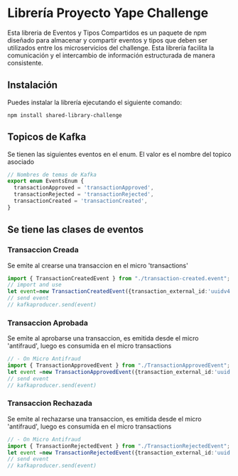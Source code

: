 # Librería Proyecto Yape Challenge 
Esta libreria de Eventos y Tipos Compartidos es un paquete de npm diseñado para almacenar y compartir eventos y tipos que deben ser utilizados entre los microservicios del challenge. Esta librería facilita la comunicación y el intercambio de información estructurada de manera consistente.

## Instalación

Puedes instalar la librería ejecutando el siguiente comando:
````shell
npm install shared-library-challenge
````

## Topicos de Kafka
Se tienen las siguientes eventos en el enum.
El valor es el nombre del topico asociado
````ts
// Nombres de temas de Kafka
export enum EventsEnum {
  transactionApproved = 'transactionApproved',
  transactionRejected = 'transactionRejected',
  transactionCreated = 'transactionCreated',
}
````

## Se tiene las clases de eventos
### Transaccion Creada
Se emite al crearse una transaccion en el micro 'transactions'

````ts
import { TransactionCreatedEvent } from "./transaction-created.event";
// import and use
let event=new TransactionCreatedEvent({transaction_external_id:'uuidv4',value:100})
// send event
// kafkaproducer.send(event)
````

### Transaccion Aprobada
Se emite al aprobarse una transaccion, es emitida desde el micro 'antifraud', luego es consumida en el micro transactions

````ts
// - On Micro Antifraud
import { TransactionApprovedEvent } from "./TransactionApprovedEvent";
let event =new TransactionApprovedEvent({transaction_external_id:'uuid of transaction'})
// send event
// kafkaproducer.send(event)
````
### Transaccion Rechazada
Se emite al rechazarse una transaccion, es emitida desde el micro 'antifraud', luego es consumida en el micro transactions

````ts
// - On Micro Antifraud
import { TransactionRejectedEvent } from "./TransactionRejectedEvent";
let event =new TransactionRejectedEvent({transaction_external_id:'uuid of transaction'})
// send event
// kafkaproducer.send(event)
````
